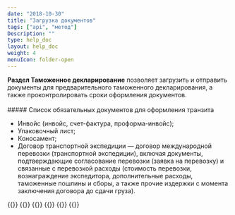 ```yaml
---
date: "2018-10-30"
title: "Загрузка документов"
tags: ["api", "метод"]
Description: ""
type: help_doc
layout: help_doc
weight: 4
menuIcon: folder-open
---
```


<div class="pixxett-alert pixxett-alert-icon alert4-light">
  <i class="fa fa-info-circle"></i><b>Раздел Таможенное декларирование</b> позволяет загрузить и отправить документы для предварительного таможенного декларирования, а также проконтролировать сроки оформления документов.
</div>
<br/>
##### Список обязательных документов для оформления транзита

* Инвойс (инвойс, счет-фактура, проформа-инвойс);
* Упаковочный лист;
* Коносамент;
* Договор транспортной экспедиции — договор международной перевозки (транспортной экспедиции), включая документы, подтверждающие согласование перевозки (заявка на перевозку) и связанные с перевозкой расходы (стоимость перевозки, вознаграждение экспедитора, дополнительные расходы, таможенные пошлины и сборы, а также прочие издержки с момента заключения договора до сдачи груза).

{{<seeAlso>}}
    {{<seeAlsoItem link="/customs_documents/download_and_send/" text="Как загрузить документы">}}
    {{<seeAlsoItem link="/customs_documents/reloading/" text="Как дозагрузить документы">}}
    {{<seeAlsoItem link="/customs_documents/statuses/" text="Статусы документов">}}
    {{<seeAlsoItem link="/customs_documents/history/" text="Как посмотреть историю пакета документов">}}
{{</seeAlso>}}
